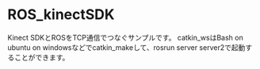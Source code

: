 # ROS_kinectSDK
Kinect SDKとROSをTCP通信でつなぐサンプルです。
catkin_wsはBash on ubuntu on windowsなどでcatkin_makeして、rosrun server server2で起動することができます。